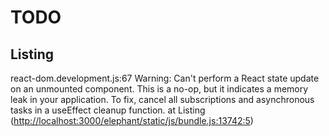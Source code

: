 # TODO

## Listing

react-dom.development.js:67 Warning: Can't perform a React state update on an unmounted component. This is a no-op, but it indicates a memory leak in your application. To fix, cancel all subscriptions and asynchronous tasks in a useEffect cleanup function.
    at Listing (<http://localhost:3000/elephant/static/js/bundle.js:13742:5>)

